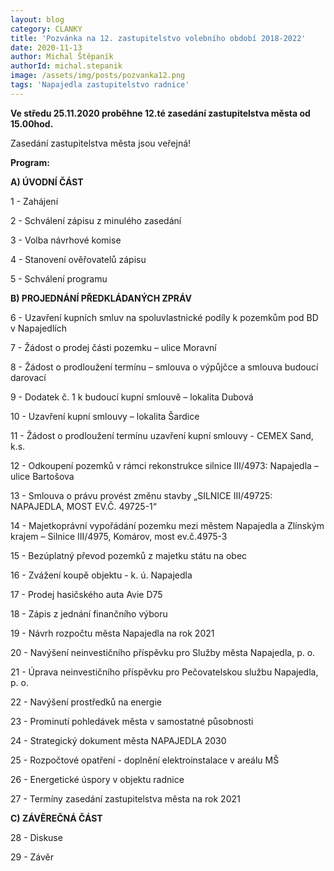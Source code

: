 ```yaml
---
layout: blog
category: CLANKY
title: 'Pozvánka na 12. zastupitelstvo volebního období 2018-2022'
date: 2020-11-13
author: Michal Štěpaník
authorId: michal.stepanik
image: /assets/img/posts/pozvanka12.png
tags: 'Napajedla zastupitelstvo radnice'
---
```


**Ve středu 25.11.2020 proběhne 12.té zasedání zastupitelstva města od 15.00hod.** 

Zasedání zastupitelstva města jsou veřejná!

**Program:**

**A) ÚVODNÍ ČÁST**

 1 - Zahájení
 
 2 - Schválení zápisu z minulého zasedání
 
 3 - Volba návrhové komise
 
 4 - Stanovení ověřovatelů zápisu
 
 5 - Schválení programu
 
 
**B) PROJEDNÁNÍ PŘEDKLÁDANÝCH ZPRÁV**

 6 - Uzavření kupních smluv na spoluvlastnické podíly k pozemkům pod BD v Napajedlích
 
 7 - Žádost o prodej části pozemku – ulice Moravní
 
 8 - Žádost o prodloužení termínu – smlouva o výpůjčce a smlouva budoucí darovací
 
 9 - Dodatek č. 1 k budoucí kupní smlouvě – lokalita Dubová
 
10 - Uzavření kupní smlouvy – lokalita Šardice

11 - Žádost o prodloužení termínu uzavření kupní smlouvy - CEMEX Sand, k.s.

12 - Odkoupení pozemků v rámci rekonstrukce silnice III/4973: Napajedla – ulice
 Bartošova
 
13 - Smlouva o právu provést změnu stavby „SILNICE III/49725: NAPAJEDLA,
 MOST EV.Č. 49725-1“
 
14 - Majetkoprávní vypořádání pozemku mezi městem Napajedla a Zlínským krajem
 – Silnice III/4975, Komárov, most ev.č.4975-3
 
15 - Bezúplatný převod pozemků z majetku státu na obec

16 - Zvážení koupě objektu - k. ú. Napajedla

17 - Prodej hasičského auta Avie D75

18 - Zápis z jednání finančního výboru

19 - Návrh rozpočtu města Napajedla na rok 2021

20 - Navýšení neinvestičního příspěvku pro Služby města Napajedla, p. o.

21 - Úprava neinvestičního příspěvku pro Pečovatelskou službu Napajedla, p. o.

22 - Navýšení prostředků na energie

23 - Prominutí pohledávek města v samostatné působnosti

24 - Strategický dokument města NAPAJEDLA 2030

25 - Rozpočtové opatření - doplnění elektroinstalace v areálu MŠ

26 - Energetické úspory v objektu radnice

27 - Termíny zasedání zastupitelstva města na rok 2021


**C) ZÁVĚREČNÁ ČÁST**

28 - Diskuse

29 - Závěr

